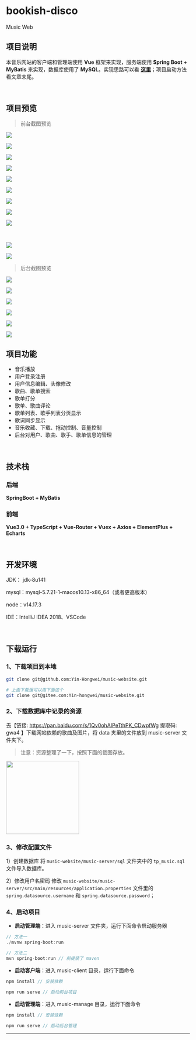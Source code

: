 # bookish-disco
Music Web


## 项目说明

本音乐网站的客户端和管理端使用 **Vue** 框架来实现，服务端使用 **Spring Boot + MyBatis** 来实现，数据库使用了 **MySQL**。实现思路可以看 **[这里](https://yin-hongwei.github.io/2019/03/04/music/#more)**；项目启动方法看文章末尾。

<br/>

## 项目预览

> 前台截图预览

![](https://tva1.sinaimg.cn/large/e6c9d24ely1h1gjdm8x3jj21c00u00ui.jpg)<br/>

![](https://tva1.sinaimg.cn/large/e6c9d24ely1h1gje55hgxj21c00u0n3v.jpg)<br/>

![](https://tva1.sinaimg.cn/large/e6c9d24ely1h1gk5fxmwxj21c00u0wm2.jpg)<br/>

![](https://tva1.sinaimg.cn/large/e6c9d24ely1h1gk5rtelgj21c00u00w7.jpg)<br/>

![](https://tva1.sinaimg.cn/large/e6c9d24ely1h1gk6a1b8wj21c00u0tf2.jpg)<br/>

![](https://tva1.sinaimg.cn/large/e6c9d24ely1h1gkl6bu35j21c00u00wb.jpg)<br/>

![](https://tva1.sinaimg.cn/large/e6c9d24ely1h1gklntw77j21c00u077j.jpg)<br/>

![](https://tva1.sinaimg.cn/large/e6c9d24ely1h1gkokestbj21c00u0ju8.jpg)<br/>

![](https://tva1.sinaimg.cn/large/e6c9d24ely1h1gknhg12sj21c00u00v4.jpg)

<br/>

![](https://tva1.sinaimg.cn/large/e6c9d24ely1h1gknu0rszj21c00u0jto.jpg)<br/>

![](https://tva1.sinaimg.cn/large/e6c9d24ely1h1gkoxoehnj21c00u0q5j.jpg)<br/>

> 后台截图预览

![](https://tva1.sinaimg.cn/large/e6c9d24ely1h158xvsdvij21c00u0wi8.jpg)<br/>

![](https://tva1.sinaimg.cn/large/e6c9d24ely1h159x0re56j21c00u077a.jpg)<br/>

![](https://tva1.sinaimg.cn/large/e6c9d24ely1h159xzbi85j21c00u0whn.jpg)<br/>

![](https://tva1.sinaimg.cn/large/e6c9d24ely1h159zewsh4j21c00u079f.jpg)<br/>

![](https://tva1.sinaimg.cn/large/e6c9d24ely1h159yz5x8hj21c00u0win.jpg)<br/>

![](https://tva1.sinaimg.cn/large/e6c9d24ely1h159yo2nzmj21c00u0djp.jpg)<br/>

## 项目功能

- 音乐播放
- 用户登录注册
- 用户信息编辑、头像修改
- 歌曲、歌单搜索
- 歌单打分
- 歌单、歌曲评论
- 歌单列表、歌手列表分页显示
- 歌词同步显示
- 音乐收藏、下载、拖动控制、音量控制
- 后台对用户、歌曲、歌手、歌单信息的管理

<br/>

## 技术栈

### 后端

**SpringBoot + MyBatis**

### 前端

**Vue3.0 + TypeScript + Vue-Router + Vuex + Axios + ElementPlus + Echarts**

<br/>

## 开发环境

JDK： jdk-8u141

mysql：mysql-5.7.21-1-macos10.13-x86_64（或者更高版本）

node：v14.17.3

IDE：IntelliJ IDEA 2018、VSCode


<br/>

## 下载运行

### 1、下载项目到本地

```bash
git clone git@github.com:Yin-Hongwei/music-website.git

# 上面下载慢可以用下面这个
git clone git@gitee.com:Yin-hongwei/music-website.git
```

### 2、下载数据库中记录的资源

去【链接: https://pan.baidu.com/s/1Qv0ohAIPeTthPK_CDwpfWg 提取码: gwa4 】下载网站依赖的歌曲及图片，将 data 夹里的文件放到 music-server 文件夹下。

> 注意：资源整理了一下，按照下面的截图存放。

<img src="https://tva1.sinaimg.cn/large/008i3skNly1gsk65seqd8j30y00ocjt4.jpg" height="200px"/>

### 3、修改配置文件

1）创建数据库
将 `music-website/music-server/sql` 文件夹中的 `tp_music.sql` 文件导入数据库。

2）修改用户名密码
修改 `music-website/music-server/src/main/resources/application.properties` 文件里的 `spring.datasource.username` 和 `spring.datasource.password`；

### 4、启动项目

- **启动管理端**：进入 music-server 文件夹，运行下面命令启动服务器

```js
// 方法一
./mvnw spring-boot:run

// 方法二
mvn spring-boot:run // 前提装了 maven
```

- **启动客户端**：进入 music-client 目录，运行下面命令

```js
npm install // 安装依赖

npm run serve // 启动前台项目
```

- **启动管理端**：进入 music-manage 目录，运行下面命令

```js
npm install // 安装依赖

npm run serve // 启动后台管理
```
---------
